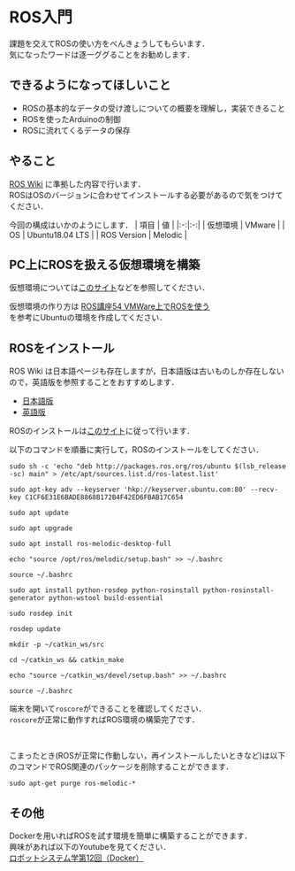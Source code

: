 # ROS入門

課題を交えてROSの使い方をべんきょうしてもらいます．  
気になったワードは逐一ググることをお勧めします．

## できるようになってほしいこと
- ROSの基本的なデータの受け渡しについての概要を理解し，実装できること
- ROSを使ったArduinoの制御
- ROSに流れてくるデータの保存

## やること

[ROS Wiki](http://wiki.ros.org/ROS/Tutorials) に準拠した内容で行います．  
ROSはOSのバージョンに合わせてインストールする必要があるので気をつけてください．  

今回の構成はいかのようにします．
| 項目 | 値 |
|:-:|:-:|
| 仮想環境 | VMware |
| OS | Ubuntu18.04 LTS |
| ROS Version | Melodic |


## PC上にROSを扱える仮想環境を構築

仮想環境については[このサイト](https://bcblog.sios.jp/what-is-virtualenvironment-vmware/)などを参照してください．


仮想環境の作り方は
[ROS講座54 VMWare上でROSを使う](https://qiita.com/srs/items/25efd45641c274bb8415)  
を参考にUbuntuの環境を作成してください．


## ROSをインストール

ROS Wiki は日本語ページも存在しますが，日本語版は古いものしか存在しないので，英語版を参照することをおすすめします．
- [日本語版](http://wiki.ros.org/ja/ROS/Tutorials)
- [英語版](http://wiki.ros.org/ROS/Tutorials)


ROSのインストールは[このサイト](http://wiki.ros.org/melodic/Installation/Ubuntu)に従って行います．

以下のコマンドを順番に実行して，ROSのインストールをしてください．  

```
sudo sh -c 'echo "deb http://packages.ros.org/ros/ubuntu $(lsb_release -sc) main" > /etc/apt/sources.list.d/ros-latest.list'

sudo apt-key adv --keyserver 'hkp://keyserver.ubuntu.com:80' --recv-key C1CF6E31E6BADE8868B172B4F42ED6FBAB17C654

sudo apt update

sudo apt upgrade

sudo apt install ros-melodic-desktop-full

echo "source /opt/ros/melodic/setup.bash" >> ~/.bashrc

source ~/.bashrc

sudo apt install python-rosdep python-rosinstall python-rosinstall-generator python-wstool build-essential

sudo rosdep init

rosdep update

mkdir -p ~/catkin_ws/src

cd ~/catkin_ws && catkin_make

echo "source ~/catkin_ws/devel/setup.bash" >> ~/.bashrc

source ~/.bashrc
```

端末を開いて`roscore`ができることを確認してください．  
`roscore`が正常に動作すればROS環境の構築完了です．

<br>

こまったとき(ROSが正常に作動しない，再インストールしたいときなど)は以下のコマンドでROS関連のパッケージを削除することができます．
```
sudo apt-get purge ros-melodic-*
```

## その他
Dockerを用いればROSを試す環境を簡単に構築することができます．  
興味があれば以下のYoutubeを見てください．  
[ロボットシステム学第12回（Docker）](https://www.youtube.com/watch?v=Utvf4YmMJpk&list=PLbUh9y6MXvjdIB5A9uhrZVrhAaXc61Pzz&index=16)